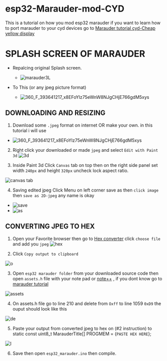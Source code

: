 # esp32-Marauder-mod-CYD
This is a tutorial on how you mod esp32 marauder
if you want to learn how to port marauder to your cyd devices go to [Marauder tutorial cyd-Cheap yellow display](https://github.com/smoochiee/MARAUDER-FOR-CYD---CHEAP-YELLOW-DISPLAY)
# SPLASH SCREEN OF MARAUDER
+ Repalcing original Splash screen.

  - ![marauder3L](https://github.com/smoochiee/esp32-Marauder-mod-CYD/assets/30816448/178c255e-0ada-4f9d-b014-b0ef4215e69f)

- To This (or any jpeg picture format)

  - ![360_F_393641217_x8EFoYlz75eWnW8NJgCHjE766gdM5xys](https://github.com/smoochiee/esp32-Marauder-mod-CYD/assets/30816448/a7e6372d-21fa-41b7-be60-9a2f8dd53cb5)

 ## DOWNLOADING AND RESIZING
1. Download some `.jpeg` format on internet OR make your own. in this tutorial i will use
- ![360_F_393641217_x8EFoYlz75eWnW8NJgCHjE766gdM5xys](https://github.com/smoochiee/esp32-Marauder-mod-CYD/assets/30816448/a7e6372d-21fa-41b7-be60-9a2f8dd53cb5)

2. Right click your downloaded or made `jpeg` and select `Edit with Paint 3d`
![3d](https://github.com/smoochiee/esp32-Marauder-mod-CYD/assets/30816448/f4b0fadb-948b-4885-8e27-9d6f74b402de)

3. Inside Paint 3d Click `Canvas` tab on top then on the right side panel set width `240px` and height `320px` uncheck lock aspect ratio.

![canvas tab](https://github.com/smoochiee/esp32-Marauder-mod-CYD/assets/30816448/f424f450-5393-4b4e-a4d2-a92a1a623c9c)

4. Saving edited jpeg Click Menu on left corner save as then `click image` then  `save as 2D-jpeg` any name is okay
   
  - ![save](https://github.com/smoochiee/esp32-Marauder-mod-CYD/assets/30816448/b3f1880f-912a-4ae1-9d65-5a92ab07e333)
  - ![as](https://github.com/smoochiee/esp32-Marauder-mod-CYD/assets/30816448/d775353b-99f7-4065-a5f8-0f0c0e8d9de3)

## CONVERTING JPEG TO HEX 

1. Open your Favorite browser then go to [Hex converter](https://tomeko.net/online_tools/file_to_hex.php?lang=en) click `choose file` and add you `jpeg`
![hex](https://github.com/smoochiee/esp32-Marauder-mod-CYD/assets/30816448/e499fb43-6bed-4843-ba92-b8804b979772)

2. Click `Copy output to clipboard`

![o](https://github.com/smoochiee/esp32-Marauder-mod-CYD/assets/30816448/ddca97e1-f225-4084-9fdd-eab65c21e088)


3. Open `esp32 marauder folder` from your downloaded source code then open `assets.h` file with your note pad or [note++](https://notepad-plus-plus.org/) , if you dont know go to [marauder tutorial](https://github.com/smoochiee/MARAUDER-FOR-CYD---CHEAP-YELLOW-DISPLAY) 
    
![assets](https://github.com/smoochiee/esp32-Marauder-mod-CYD/assets/30816448/7ee0bed5-0c88-4f05-8665-ef4b8a3aa6a6)


4. On assets.h file go to line 210 and delete from `Oxff` to line 1059 `0xD9` the ouput should look like this

![de](https://github.com/smoochiee/esp32-Marauder-mod-CYD/assets/30816448/ccc12157-da49-4536-bae1-c242cf91bf95)


5. Paste your output from converted jpeg to hex on (#2 instruction)  to   static const uint8_t MarauderTitle[] PROGMEM = {`PASTE HEX HERE`};  

![l](https://github.com/smoochiee/esp32-Marauder-mod-CYD/assets/30816448/435c3a75-b476-44f6-859b-4444533ff4ad)

6. Save then open `esp32_marauder.ino` then compile.








